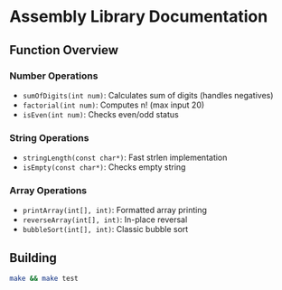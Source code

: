 # Assembly Library Documentation

## Function Overview

### Number Operations
- `sumOfDigits(int num)`: Calculates sum of digits (handles negatives)
- `factorial(int num)`: Computes n! (max input 20)
- `isEven(int num)`: Checks even/odd status

### String Operations
- `stringLength(const char*)`: Fast strlen implementation
- `isEmpty(const char*)`: Checks empty string

### Array Operations
- `printArray(int[], int)`: Formatted array printing
- `reverseArray(int[], int)`: In-place reversal
- `bubbleSort(int[], int)`: Classic bubble sort

## Building
```bash
make && make test
